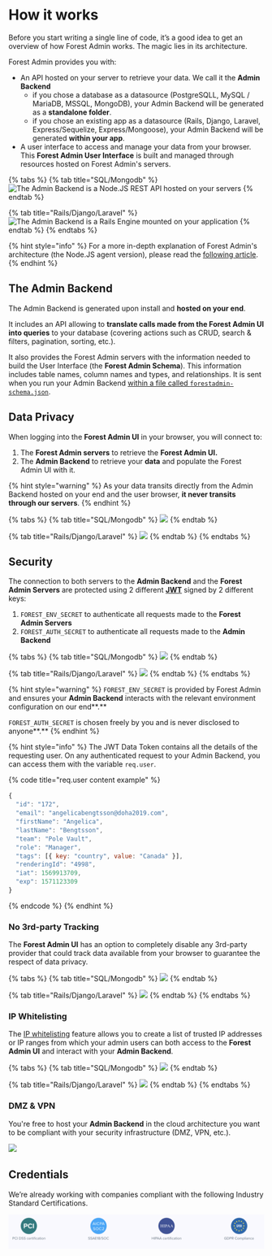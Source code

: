 # How it works

Before you start writing a single line of code, it’s a good idea to get an overview of how Forest Admin works. The magic lies in its architecture.

Forest Admin provides you with:

* An API hosted on your server to retrieve your data. We call it the **Admin Backend**
  * if you chose a database as a datasource (PostgreSQLL, MySQL / MariaDB, MSSQL, MongoDB), your Admin Backend will be generated as a **standalone folder**.
  * if you chose an existing app as a datasource (Rails, Django, Laravel, Express/Sequelize, Express/Mongoose), your Admin Backend will be generated **within your app**.
* A user interface to access and manage your data from your browser. This **Forest Admin User Interface** is built and managed through resources hosted on Forest Admin's servers.

{% tabs %}
{% tab title="SQL/Mongodb" %}
![The Admin Backend is a Node.JS REST API hosted on your servers](../../.gitbook/assets/how\_it\_works\_2.jpg)
{% endtab %}

{% tab title="Rails/Django/Laravel" %}
![The Admin Backend is a Rails Engine mounted on your application](../../.gitbook/assets/how\_it\_works\_3.jpg)
{% endtab %}
{% endtabs %}

{% hint style="info" %}
For a more in-depth explanation of Forest Admin's architecture (the Node.JS agent version), please read the [following article](https://medium.com/forest-admin/a-deep-dive-into-forest-admins-architecture-and-its-benefits-for-the-developers-who-trust-it-1d49212fb4b).
{% endhint %}

## The Admin Backend

The Admin Backend is generated upon install and **hosted on your end**.

It includes an API allowing to **translate calls made from the Forest Admin UI into queries** to your database (covering actions such as CRUD, search & filters, pagination, sorting, etc.).

It also provides the Forest Admin servers with the information needed to build the User Interface (the **Forest Admin Schema**). This information includes table names, column names and types, and relationships. It is sent when you run your Admin Backend [within a file called `forestadmin-schema.json`](../models/#the-forestadmin-schema-json-file).

## Data Privacy

When logging into the **Forest Admin UI** in your browser, you will connect to:

1. The **Forest Admin servers** to retrieve the **Forest Admin UI.**
2. The **Admin Backend** to retrieve your **data** and populate the Forest Admin UI with it.

{% hint style="warning" %}
As your data transits directly from the Admin Backend hosted on your end and the user browser, **it never transits through our servers**.
{% endhint %}

{% tabs %}
{% tab title="SQL/Mongodb" %}
![](../../.gitbook/assets/how\_it\_works\_4.jpg)
{% endtab %}

{% tab title="Rails/Django/Laravel" %}
![](../../.gitbook/assets/how\_it\_works\_3.jpg)
{% endtab %}
{% endtabs %}

## Security

The connection to both servers to the **Admin Backend** and the **Forest Admin Servers** are protected using 2 different [**JWT**](https://jwt.io/) signed by 2 different keys:

1. `FOREST_ENV_SECRET` to authenticate all requests made to the **Forest Admin Servers**
2. `FOREST_AUTH_SECRET` to authenticate all requests made to the **Admin Backend**

{% tabs %}
{% tab title="SQL/Mongodb" %}
![](../../.gitbook/assets/how\_it\_works\_5.jpg)
{% endtab %}

{% tab title="Rails/Django/Laravel" %}
![](../../.gitbook/assets/how\_it\_works\_6.jpg)
{% endtab %}
{% endtabs %}

{% hint style="warning" %}
`FOREST_ENV_SECRET` is provided by Forest Admin and ensures your **Admin Backend** interacts with the relevant environment configuration on our end\*\*.\*\*

`FOREST_AUTH_SECRET` is chosen freely by you and is never disclosed to anyone\*\*.\*\*
{% endhint %}

{% hint style="info" %}
The JWT Data Token contains all the details of the requesting user. On any authenticated request to your Admin Backend, you can access them with the variable `req.user`.

{% code title="req.user content example" %}
```javascript
{
  "id": "172",
  "email": "angelicabengtsson@doha2019.com",
  "firstName": "Angelica",
  "lastName": "Bengtsson",
  "team": "Pole Vault",
  "role": "Manager",
  "tags": [{ key: "country", value: "Canada" }],
  "renderingId": "4998",
  "iat": 1569913709,
  "exp": 1571123309
}
```
{% endcode %}
{% endhint %}

### **No 3rd-party Tracking**

The **Forest Admin UI** has an option to completely disable any 3rd-party provider that could track data available from your browser to guarantee the respect of data privacy.

{% tabs %}
{% tab title="SQL/Mongodb" %}
![](../../.gitbook/assets/how\_it\_works\_7.jpg)
{% endtab %}

{% tab title="Rails/Django/Laravel" %}
![](../../.gitbook/assets/how\_it\_works\_8.jpg)
{% endtab %}
{% endtabs %}

### IP Whitelisting

The [IP whitelisting](../../how-tos/setup/forest-admin-ip-white-listing.md) feature allows you to create a list of trusted IP addresses or IP ranges from which your admin users can both access to the **Forest Admin UI** and interact with your **Admin Backend**.

{% tabs %}
{% tab title="SQL/Mongodb" %}
![](../../.gitbook/assets/how\_it\_works\_9.jpg)
{% endtab %}

{% tab title="Rails/Django/Laravel" %}
![](../../.gitbook/assets/how\_it\_works\_10.jpg)
{% endtab %}
{% endtabs %}

### **DMZ & VPN**

You're free to host your **Admin Backend** in the cloud architecture you want to be compliant with your security infrastructure (DMZ, VPN, etc.).﻿

![](../../.gitbook/assets/how\_it\_works\_11.jpg)

## Credentials

We’re already working with companies compliant with the following Industry Standard Certifications.

![](<../../.gitbook/assets/image (338).png>)
